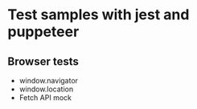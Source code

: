 # Test samples with jest and puppeteer

## Browser tests
- window.navigator
- window.location
- Fetch API mock